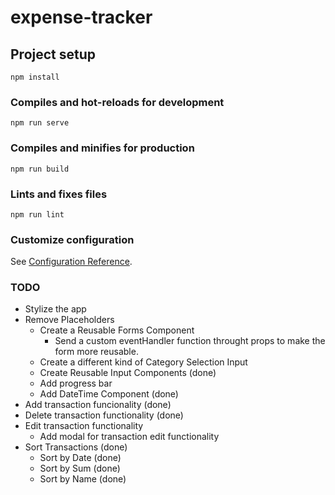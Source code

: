 # expense-tracker

## Project setup

```
npm install
```

### Compiles and hot-reloads for development

```
npm run serve
```

### Compiles and minifies for production

```
npm run build
```

### Lints and fixes files

```
npm run lint
```

### Customize configuration

See [Configuration Reference](https://cli.vuejs.org/config/).

### TODO

- Stylize the app
- Remove Placeholders
  - Create a Reusable Forms Component
    - Send a custom eventHandler function throught props to make the form more reusable.
  - Create a different kind of Category Selection Input
  - Create Reusable Input Components (done)
  - Add progress bar
  - Add DateTime Component (done)
- Add transaction funcionality (done)
- Delete transaction functionality (done)
- Edit transaction functionality
  - Add modal for transaction edit functionality
- Sort Transactions (done)
  - Sort by Date (done)
  - Sort by Sum (done)
  - Sort by Name (done)
